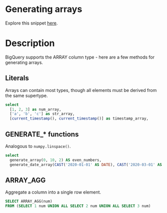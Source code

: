 # Generating arrays

Explore this snippet [here](https://count.co/n/2avxdwBFCGz?vm=e).

# Description
BigQuery supports the ARRAY column type - here are a few methods for generating arrays.
## Literals
Arrays can contain most types, though all elements must be derived from the same supertype.

```sql
select
  [1, 2, 3] as num_array,
  ['a', 'b', 'c'] as str_array,
  [current_timestamp(), current_timestamp()] as timestamp_array,
```


## GENERATE_* functions
Analogous to `numpy.linspace()`.

```sql
select
  generate_array(0, 10, 2) AS even_numbers,
  generate_date_array(CAST('2020-01-01' AS DATE), CAST('2020-03-01' AS DATE), INTERVAL 1 MONTH) AS month_starts
```


## ARRAY_AGG
Aggregate a column into a single row element.

```sql
SELECT ARRAY_AGG(num)
FROM (SELECT 1 num UNION ALL SELECT 2 num UNION ALL SELECT 3 num)
```